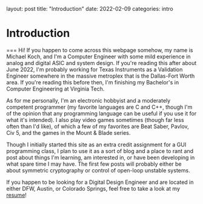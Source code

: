 layout: post
title: "Introduction"
date: 2022-02-09 
categories: intro

# Introduction
===
Hi! If you happen to come across this webpage somehow, my name is Michael Koch, and I'm a Computer Engineer with some mild experience in analog and digital ASIC and system design. If you're reading this after about June 2022, I'm probably working for Texas Instruments as a Validation Engineer somewhere in the massive metroplex that is the Dallas-Fort Worth area. If you're reading this before then, I'm finishing my Bachelor's in Computer Engineering at Virginia Tech.

As for me personally, I'm an electronic hobbyist and a moderately competent programmer (my favorite languages are C and C++, though I'm of the opinion that any programming language can be useful if you use it for what it's intended). I also play video games sometimes (though far less often than I'd like), of which a few of my favorites are Beat Saber, Pavlov, Civ 5, and the games in the Mount & Blade series. 

Though I initially started this site as an extra credit assignment for a GUI programming class, I plan to use it as a sort of blog and a place to rant and post about things I'm learning, am interested in, or have been developing in what spare time I may have. The first few posts will probably either be about symmetric cryptography or control of open-loop unstable systems.

If you happen to be looking for a Digital Design Engineer and are located in either DFW, Austin, or Colorado Springs, feel free to take a look at my [resume](https:://kochm-vt.github.io/resume.html)! 


